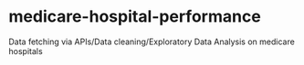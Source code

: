 # medicare-hospital-performance
Data fetching via APIs/Data cleaning/Exploratory Data Analysis on medicare hospitals
